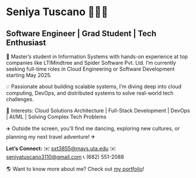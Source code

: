 
# Seniya Tuscano 👩🏻‍💻

## Software Engineer | Grad Student | Tech Enthusiast

🌟 Master’s student in Information Systems with hands-on experience at top companies like LTIMindtree and Spider Software Pvt. Ltd. I’m currently seeking full-time roles in Cloud Engineering or Software Development starting May 2025.

💡 Passionate about building scalable systems, I’m diving deep into cloud computing, DevOps, and distributed systems to solve real-world tech challenges.

🎯 Interests: Cloud Solutions Architecture | Full-Stack Development | DevOps | AI/ML | Solving Complex Tech Problems

✈️ Outside the screen, you'll find me dancing, exploring new cultures, or planning my next travel adventure! ✈

**Let’s Connect:**
✉️ sxt3855@mavs.uta.edu
✉️ seniyatuscano3110@gmail.com
📞 (682) 551-2088

🌎 Want to know more about me? Check out [my portfolio]()!
